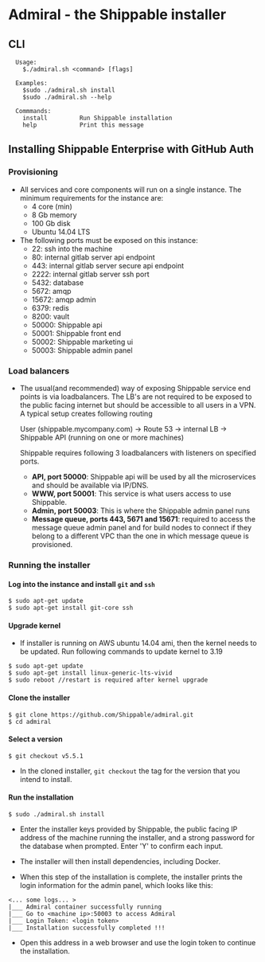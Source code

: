 # Admiral - the Shippable installer

## CLI

```
  Usage:
    $./admiral.sh <command> [flags]

  Examples:
    $sudo ./admiral.sh install
    $sudo ./admiral.sh --help

  Commmands:
    install         Run Shippable installation
    help            Print this message
```

## Installing Shippable Enterprise with GitHub Auth

### Provisioning
- All services and core components will run on a single instance. The minimum
  requirements for the instance are:
    - 4 core (min)
    - 8 Gb memory
    - 100 Gb disk
    - Ubuntu 14.04 LTS
- The following ports must be exposed on this instance:
    - 22: ssh into the machine
    - 80: internal gitlab server api endpoint
    - 443: internal gitlab server secure api endpoint
    - 2222: internal gitlab server ssh port
    - 5432: database
    - 5672: amqp
    - 15672: amqp admin
    - 6379: redis
    - 8200: vault
    - 50000: Shippable api
    - 50001: Shippable front end
    - 50002: Shippable marketing ui
    - 50003: Shippable admin panel

### Load balancers
- The usual(and recommended) way of exposing Shippable service end points is
  via loadbalancers. The LB's are not required to be exposed to the public
  facing internet but should be accessible to all users in a VPN. A typical
  setup creates following routing

  User (shippable.mycompany.com) -> Route 53 -> internal LB -> Shippable API
  (running on one or more machines)

  Shippable requires following 3 loadbalancers with listeners on specified
  ports.
    - **API, port 50000**: Shippable api will be used by all the microservices
        and should be available via IP/DNS.
    - **WWW, port 50001**: This service is what users access to use Shippable.
    - **Admin, port 50003**: This is where the Shippable admin panel runs
    - **Message queue, ports 443, 5671 and 15671**: required to access the
      message queue admin panel and for build nodes to connect if they belong
      to a different VPC than the one in which message queue is provisioned.

### Running the installer
#### Log into the instance and install `git` and `ssh`
```
$ sudo apt-get update
$ sudo apt-get install git-core ssh
```

#### Upgrade kernel
- If installer is running on AWS ubuntu 14.04 ami, then the kernel needs to be
  updated. Run following commands to update kernel to 3.19

```
$ sudo apt-get update
$ sudo apt-get install linux-generic-lts-vivid
$ sudo reboot //restart is required after kernel upgrade
```

#### Clone the installer
```
$ git clone https://github.com/Shippable/admiral.git
$ cd admiral
```

#### Select a version
```
$ git checkout v5.5.1
```
- In the cloned installer, `git checkout` the tag for the version that you
  intend to install.


#### Run the installation
```
$ sudo ./admiral.sh install
```

- Enter the installer keys provided by Shippable, the public facing IP address
  of the machine running the installer, and a strong password for the database
  when prompted.  Enter 'Y' to confirm each input.

- The installer will then install dependencies, including Docker.

- When this step of the installation is complete, the installer prints the login
  information for the admin panel, which looks like this:
```
<... some logs... >
|___ Admiral container successfully running
|___ Go to <machine ip>:50003 to access Admiral
|___ Login Token: <login token>
|___ Installation successfully completed !!!
```

- Open this address in a web browser and use the login token to
  continue the installation.

